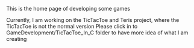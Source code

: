 This is the home page of developing some games

Currently, I am working on the TicTacToe and Teris project, where the TicTacToe is not the normal version
Please click in to GameDevelopment/TicTacToe_In_C folder to have more idea of what I am creating
